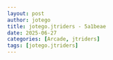 ```yaml
---
layout: post
author: jotego
title: jotego.jtriders - 5a1beae
date: 2025-06-27
categories: [Arcade, jtriders]
tags: [jotego.jtriders]
---
```


